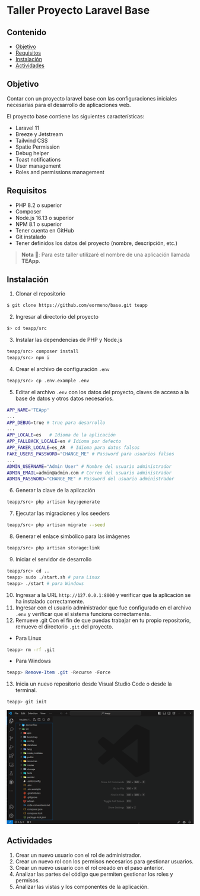# Taller Proyecto Laravel Base

## Contenido
- [Objetivo](#objetivo)
- [Requisitos](#requisitos)
- [Instalación](#instalación)
- [Actividades](#actividades)

## Objetivo
Contar con un proyecto laravel base con las configuraciones iniciales necesarias para el desarrollo de aplicaciones web.

El proyecto base contiene las siguientes características:

- Laravel 11
- Breeze y Jetstream
- Tailwind CSS
- Spatie Permission
- Debug helper
- Toast notifications
- User management
- Roles and permissions management

## Requisitos
- PHP 8.2 o superior
- Composer
- Node.js 16.13 o superior
- NPM 8.1 o superior
- Tener cuenta en GitHub
- Git instalado
- Tener definidos los datos del proyecto (nombre, descripción, etc.)

> **Nota** :speech_balloon::  Para este taller utilizaré el nombre de una aplicación llamada **TEApp**.

## Instalación
1. Clonar el repositorio
```bash
$ git clone https://github.com/eormeno/base.git teapp
```
2. Ingresar al directorio del proyecto
```bash
$> cd teapp/src
```
3. Instalar las dependencias de PHP y Node.js
```bash
teapp/src> composer install
teapp/src> npm i
```
4. Crear el archivo de configuración `.env`
```bash
teapp/src> cp .env.example .env
```
5. Editar el archivo `.env` con los datos del proyecto, claves de acceso a la base de datos y otros datos necesarios.
```bash
APP_NAME='TEApp'
...
APP_DEBUG=true # true para desarrollo
...
APP_LOCALE=es   # Idioma de la aplicación
APP_FALLBACK_LOCALE=en # Idioma por defecto
APP_FAKER_LOCALE=es_AR  # Idioma para datos falsos
FAKE_USERS_PASSWORD="CHANGE_ME" # Password para usuarios falsos
...
ADMIN_USERNAME="Admin User" # Nombre del usuario administrador
ADMIN_EMAIL=admin@admin.com # Correo del usuario administrador
ADMIN_PASSWORD="CHANGE_ME" # Password del usuario administrador
```
6. Generar la clave de la aplicación
```bash
teapp/src> php artisan key:generate
```
7. Ejecutar las migraciones y los seeders
```bash
teapp/src> php artisan migrate --seed
```
8. Generar el enlace simbólico para las imágenes
```bash
teapp/src> php artisan storage:link
```
9. Iniciar el servidor de desarrollo
```bash
teapp/src> cd ..
teapp> sudo ./start.sh # para Linux
teapp> ./start # para Windows
```
10. Ingresar a la URL `http://127.0.0.1:8000` y verificar que la aplicación se ha instalado correctamente.
11. Ingresar con el usuario administrador que fue configurado en el archivo `.env` y verificar que el sistema funciona correctamente.
12. Remueve .git
Con el fin de que puedas trabajar en tu propio repositorio, remueve el directorio `.git` del proyecto.
- Para Linux
```bash
teapp> rm -rf .git
```
- Para Windows
```powershell
teapp> Remove-Item .git -Recurse -Force
```
13. Inicia un nuevo repositorio desde Visual Studio Code o desde la terminal.
```bash
teapp> git init
```
![Iniciar un nuevo repositorio](./gifs/publish_repo.gif)


## Actividades
1. Crear un nuevo usuario con el rol de administrador.
2. Crear un nuevo rol con los permisos necesarios para gestionar usuarios.
3. Crear un nuevo usuario con el rol creado en el paso anterior.
4. Analizar las partes del código que permiten gestionar los roles y permisos.
5. Analizar las vistas y los componentes de la aplicación.